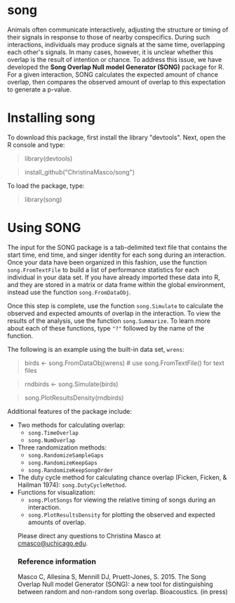 song
====

Animals often communicate interactively, adjusting the structure or timing of
their signals in response to those of nearby conspecifics. During such 
interactions, individuals may produce signals at the same time, overlapping 
each other's signals. In many cases, however, it is unclear whether this 
overlap is the result of intention or chance. To address this issue, we have 
developed the <b>Song Overlap Null model Generator (SONG)</b> package for R. 
For a given interaction, SONG calculates the expected amount of chance overlap, 
then compares the observed amount of overlap to this expectation to generate a 
p-value.

<h1>Installing song</h1>
To download this package, first install the library "devtools".
Next, open the R console and type:

> library(devtools)

> install_github("ChristinaMasco/song")

To load the package, type:

> library(song)

<h1>Using SONG</h1>
The input for the SONG package is a tab-delimited text file that contains the 
start time, end time, and singer identity for each song during an interaction.
Once your data have been organized in this fashion, use the function 
<code>song.FromTextFile</code> to build a list of performance statistics for
each individual in your data set. If you have already imported these data into
R, and they are stored in a matrix or data frame within the global environment,
instead use the function <code>song.FromDataObj</code>. 

Once this step is complete, use the function <code>song.Simulate</code> to 
calculate the observed and expected amounts of overlap in the interaction. To 
view the results of the analysis, use the function <code>song.Summarize</code>.
To learn more about each of these functions, type <code>"?"</code> followed by 
the name of the function.

The following is an example using the built-in data set, <code>wrens</code>:

> birds <- song.FromDataObj(wrens)  # use song.FromTextFile() for text files

> rndbirds <- song.Simulate(birds)

> song.PlotResultsDensity(rndbirds)

Additional features of the package include:
<ul>
<li> Two methods for calculating overlap:
  <ul>
  <li><code>song.TimeOverlap</code></li>
  <li><code>song.NumOverlap</code></li>
  </ul>
<li> Three randomization methods:
  <ul>
  <li><code>song.RandomizeSampleGaps</code></li>
  <li><code>song.RandomizeKeepGaps</code></li>
  <li><code>song.RandomizeKeepSongOrder</code></li>
  </ul>
<li> The duty cycle method for calculating chance overlap (Ficken, Ficken, & 
Hailman 1974): <code>song.DutyCycleMethod</code>.</li>
<li> Functions for visualization:
  <ul>
  <li><code>song.PlotSongs</code> for viewing the relative timing of songs
  during an interaction.</li>
  <li><code>song.PlotResultsDensity</code> for plotting the observed and
  expected amounts of overlap.
  
</ul>

Please direct any questions to Christina Masco at cmasco@uchicago.edu.

<h3>Reference information</h3>
Masco C, Allesina S, Mennill DJ, Pruett-Jones, S. 2015.  The Song 
Overlap Null model Generator (SONG): a new tool for distinguishing between
random and non-random song overlap. Bioacoustics. (in press)
